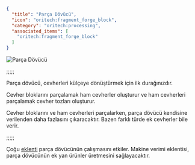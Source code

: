```json
{
  "title": "Parça Dövücü",
  "icon": "oritech:fragment_forge_block",
  "category": "oritech:processing",
  "associated_items": [
    "oritech:fragment_forge_block"
  ]
}
```

![Parça Dövücü](oritech:textures/book/fragment_forge.png,fit)

;;;;;

Parça dövücü, cevherleri külçeye dönüştürmek için ilk durağınızdır.

Cevher bloklarını parçalamak ham cevherler oluşturur ve ham cevherleri parçalamak cevher tozları oluşturur.

Cevher bloklarını ve ham cevherleri parçalarken, parça dövücü kendisine verilenden daha fazlasını çıkaracaktır. Bazen farklı türde ek cevherler bile verir.

;;;;;

Çoğu [eklenti](^oritech:processing/addons) parça dövücünün çalışmasını etkiler. Makine verimi eklentisi, parça dövücünün ek yan ürünler üretmesini sağlayacaktır.

